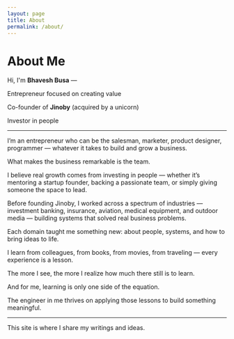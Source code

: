 ```yaml
---
layout: page
title: About
permalink: /about/
---
```

# About Me

  

Hi, I'm **Bhavesh Busa** —  

Entrepreneur focused on creating value  

Co-founder of **Jinoby** (acquired by a unicorn)  

Investor in people

  

---

  

I’m an entrepreneur who can be the salesman, marketer, product designer, programmer — whatever it takes to build and grow a business.  

What makes the business remarkable is the team.

  

I believe real growth comes from investing in people — whether it’s mentoring a startup founder, backing a passionate team, or simply giving someone the space to lead.

  

Before founding Jinoby, I worked across a spectrum of industries — investment banking, insurance, aviation, medical equipment, and outdoor media — building systems that solved real business problems.  

Each domain taught me something new: about people, systems, and how to bring ideas to life.

  

I learn from colleagues, from books, from movies, from traveling — every experience is a lesson.  

The more I see, the more I realize how much there still is to learn.

  

And for me, learning is only one side of the equation.  

The engineer in me thrives on applying those lessons to build something meaningful.

  

---

  

This site is where I share my writings and ideas.